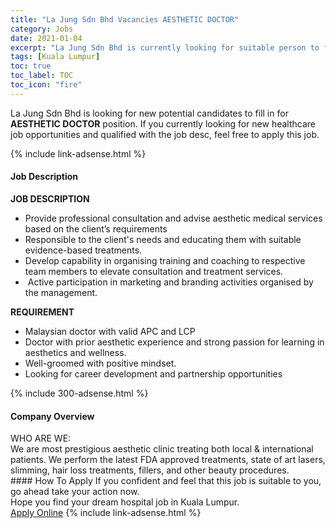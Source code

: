 ```yaml
---
title: "La Jung Sdn Bhd Vacancies AESTHETIC DOCTOR" 
category: Jobs 
date: 2021-01-04 
excerpt: "La Jung Sdn Bhd is currently looking for suitable person to fill in the AESTHETIC DOCTOR which positioned at Kuala Lumpur" 
tags: [Kuala Lumpur] 
toc: true 
toc_label: TOC 
toc_icon: "fire" 
--- 
```


<p>La Jung Sdn Bhd is looking for new potential candidates to fill in for <b>AESTHETIC DOCTOR</b> position. If you currently looking for new healthcare job opportunities and qualified with the job desc, feel free to apply this job.
</p>{% include link-adsense.html %} 
<div><div><div><h4>Job Description</h4></div></div><div><div><span><div><p><strong>JOB DESCRIPTION</strong></p><ul><li>Provide professional consultation and advise aesthetic medical services based on the client&#8217;s requirements</li><li>Responsible to the client's needs and educating them with suitable evidence-based treatments.</li><li>Develop capability in organising training and coaching to respective team members to elevate consultation and treatment services.</li><li>&#160;Active participation in marketing and branding activities organised by the management.</li></ul><p><strong>REQUIREMENT</strong></p><ul><li>Malaysian doctor with valid APC and LCP</li><li>Doctor with prior aesthetic experience and strong passion for learning in aesthetics and wellness.</li><li>Well-groomed with positive mindset.</li><li>Looking for career development and partnership opportunities</li></ul></div></span></div></div></div> 
{% include 300-adsense.html %} 
<div><div><div><h4>Company Overview</h4></div></div><div><div><span><div><div>
<div>WHO ARE WE:<br>
We are most prestigious aesthetic clinic treating both local &amp; international patients. We perform the latest FDA approved treatments, state of art lasers, slimming, hair loss treatments, fillers, and other beauty procedures.&#160;</div>
</div></div></span></div></div></div> 
#### How To Apply 
If you confident and feel that this job is suitable to you, go ahead take your action now. <br/> 
Hope you find your dream hospital job in Kuala Lumpur. <br/> 
<a href="https://www.jobstreet.com.my/en/job/aesthetic-doctor-4455355?jobId=jobstreet-my-job-4455355&sectionRank=4&token=0~1b653b48-c70c-4213-ba04-3d1cb94480c6&fr=SRP%20View%20In%20New%20Ta" class="btn btn--warning" target="_blank" rel="nofollow noopenner">Apply Online</a> 
{% include link-adsense.html %} 